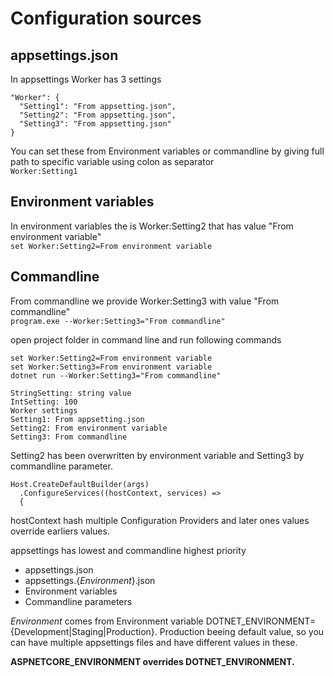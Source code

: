 # Configuration sources

## appsettings.json
In appsettings Worker has 3 settings
```
"Worker": {
  "Setting1": "From appsetting.json",
  "Setting2": "From appsetting.json",
  "Setting3": "From appsetting.json"
}
```
You can set these from Environment variables or commandline by giving full path to specific variable using colon as separator  
```Worker:Setting1```

## Environment variables
In environment variables the is Worker:Setting2 that has value "From environment variable"  
```set Worker:Setting2=From environment variable```

## Commandline
From commandline we provide Worker:Setting3 with value "From commandline"  
```program.exe --Worker:Setting3="From commandline"```  

open project folder in command line and run following commands
```
set Worker:Setting2=From environment variable
set Worker:Setting3=From environment variable
dotnet run --Worker:Setting3="From commandline"
```

```
StringSetting: string value
IntSetting: 100
Worker settings
Setting1: From appsetting.json
Setting2: From environment variable
Setting3: From commandline
```
Setting2 has been overwritten by environment variable and Setting3 by commandline parameter.  

```
Host.CreateDefaultBuilder(args)
  .ConfigureServices((hostContext, services) =>
  {
```
hostContext hash multiple Configuration Providers and later ones values override earliers values.  
  
appsettings has lowest and commandline highest priority
- appsettings.json
- appsettings.{_Environment_}.json
- Environment variables
- Commandline parameters
  
_Environment_ comes from Environment variable DOTNET_ENVIRONMENT={Development|Staging|Production}. Production beeing default value, so you can have multiple appsettings files and have different values in these.  

**ASPNETCORE_ENVIRONMENT overrides DOTNET_ENVIRONMENT.**

